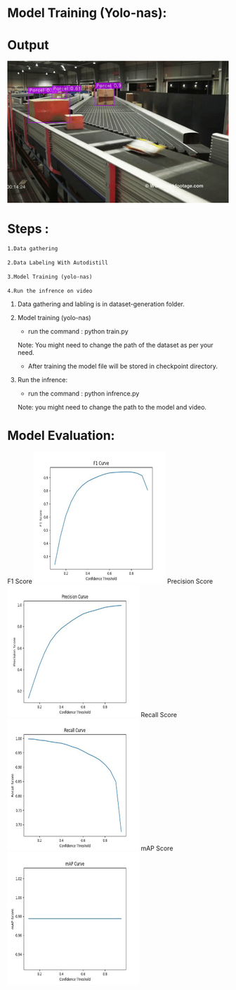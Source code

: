 # Model Training (Yolo-nas):

# Output

<p align="center">
  <img src="output/parcel-detection.gif" alt="output">
</p>


# Steps :

	1.Data gathering
	
	2.Data Labeling With Autodistill
	
	3.Model Training (yolo-nas)
	
	4.Run the infrence on video
	
	
1. Data gathering and labling is in dataset-generation folder.

2. Model training (yolo-nas)

	* run the command : python train.py
	
	Note: You might need to change the path of the dataset as per your need.
	
	* After training the model file will be stored in checkpoint directory.
	
3. Run the infrence:

	* run the command : python infrence.py
	
	Note: you might need to change the path to the model and video.
	
# Model Evaluation:

F1 Score 
<img src="https://github.com/jayvaghasiya/Parcel-Detection/blob/main/Parcel-evaluation/F1_Score.jpg" alt="output" height=300 width=300>
Precision Score 
<img src="https://github.com/jayvaghasiya/Parcel-Detection/blob/main/Parcel-evaluation/Precision_Score.jpg" alt="output" height=300 width=300>
Recall Score 
<img src="https://github.com/jayvaghasiya/Parcel-Detection/blob/main/Parcel-evaluation/Recall_Score.jpg" alt="output" height=300 width=300>
mAP Score 
<img src="https://github.com/jayvaghasiya/Parcel-Detection/blob/main/Parcel-evaluation/mAP_Score.jpg" alt="output" height=300 width=300>

	

